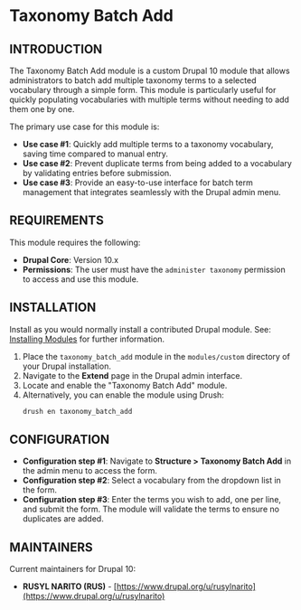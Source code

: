 
# Taxonomy Batch Add

## INTRODUCTION

The Taxonomy Batch Add module is a custom Drupal 10 module that allows administrators to batch add multiple taxonomy terms to a selected vocabulary through a simple form. This module is particularly useful for quickly populating vocabularies with multiple terms without needing to add them one by one.

The primary use case for this module is:

- **Use case #1**: Quickly add multiple terms to a taxonomy vocabulary, saving time compared to manual entry.
- **Use case #2**: Prevent duplicate terms from being added to a vocabulary by validating entries before submission.
- **Use case #3**: Provide an easy-to-use interface for batch term management that integrates seamlessly with the Drupal admin menu.

## REQUIREMENTS

This module requires the following:

- **Drupal Core**: Version 10.x
- **Permissions**: The user must have the `administer taxonomy` permission to access and use this module.

## INSTALLATION

Install as you would normally install a contributed Drupal module.
See: [Installing Modules](https://www.drupal.org/node/895232) for further information.

1. Place the `taxonomy_batch_add` module in the `modules/custom` directory of your Drupal installation.
2. Navigate to the **Extend** page in the Drupal admin interface.
3. Locate and enable the "Taxonomy Batch Add" module.
4. Alternatively, you can enable the module using Drush: 
   ```bash
   drush en taxonomy_batch_add
   ```

## CONFIGURATION

- **Configuration step #1**: Navigate to **Structure > Taxonomy Batch Add** in the admin menu to access the form.
- **Configuration step #2**: Select a vocabulary from the dropdown list in the form.
- **Configuration step #3**: Enter the terms you wish to add, one per line, and submit the form. The module will validate the terms to ensure no duplicates are added.

## MAINTAINERS

Current maintainers for Drupal 10:

- **RUSYL NARITO (RUS)** - [https://www.drupal.org/u/rusylnarito](https://www.drupal.org/u/rusylnarito)
